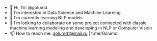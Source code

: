 - 👋 Hi, I’m @golumd
- 👀 I’m interested in Data Science and Machine Learning
- 🌱 I’m currently learning NLP models
- 💞️ I’m looking to collaborate on some project connected with classic machine learning modeling and developing in NLP or Computer Vision
- 📫 How to reach me: golumd1@mail.ru | t.me/Golumd

<!---
golumd/golumd is a ✨ special ✨ repository because its `README.md` (this file) appears on your GitHub profile.
You can click the Preview link to take a look at your changes.
--->
